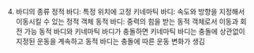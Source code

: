 4. 바디의 종류
정적 바디: 특정 위치에 고정
키네마틱 바디: 속도와 방향을 지정해서 이동시킬 수 있는 정적 객체
동적 바디: 중력의 힘을 받는 동적 객체로서 이동과 회전 가능
동적 바디와 키네마틱 바디가 충돌하면 키네마틱 바디는 충돌에 상관없이 지정된 운동을 계속하고 동적 바디는 충돌에 따른 운동 변화가 생김
